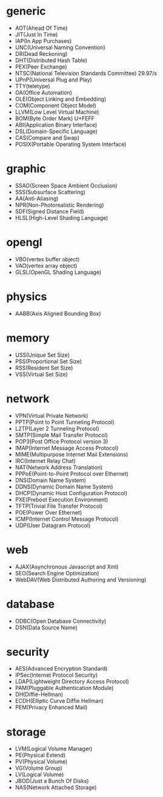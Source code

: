 # generic
* AOT(Ahead Of Time)
* JIT(Just In Time)
* IAP(In App Purchases)
* UNC(Universal Naming Convention)
* DR(Dead Reckoning)
* DHT(Distributed Hash Table)
* PEX(Peer Exchange)
* NTSC(National Television Standards Committee) 29.97/s
* UPnP(Universal Plug and Play)
* TTY(teletype)
* OA(Office Automation)
* OLE(Object Linking and Embedding)
* COM(Component Object Model)
* LLVM(Low Level Virtual Machine)
* BOM(Byte Order Mark) U+FEFF
* ABI(Application Binary Interface)
* DSL(Domain-Specific Language)
* CAS(Compare and Swap)
* POSIX(Portable Operating System Interface)

# graphic
* SSAO(Screen Space Ambient Occlusion)
* SSS(Subsurface Scattering)
* AA(Anti-Aliasing)
* NPR(Non-Photorealistic Rendering)
* SDF(Signed Distance Field)
* HLSL(High-Level Shading Language)

# opengl
* VBO(vertex buffer object)
* VAO(vertex array object)
* GLSL(OpenGL Shading Language)

# physics
* AABB(Axis Aligned Bounding Box)

# memory
* USS(Unique Set Size)
* PSS(Proportional Set Size)
* RSS(Resident Set Size)
* VSS(Virtual Set Size)

# network
* VPN(Virtual Private Network)
* PPTP(Point to Point Tunneling Protocol)
* L2TP(Layer 2 Tunneling Protocol)
* SMTP(Simple Mail Transfer Protocol)
* POP3(Post Office Protocol version 3)
* IMAP(Internet Message Access Protocol)
* MIME(Multipurpose Internet Mail Extensions)
* IRC(Internet Relay Chat)
* NAT(Network Address Translation)
* PPPoE(Point-to-Point Protocol over Ethernet)
* DNS(Domain Name System)
* DDNS(Dynamic Domain Name System)
* DHCP(Dynamic Host Configuration Protocol)
* PXE(Preboot Execution Environment)
* TFTP(Trivial File Transfer Protocol)
* POE(Power Over Ethernet)
* ICMP(Internet Control Message Protocol)
* UDP(User Datagram Protocol)

# web
* AJAX(Asynchronous Javascript and Xml)
* SEO(Search Engine Optimization)
* WebDAV(Web Distributed Authoring and Versioning)

# database
* ODBC(Open Database Connectivity)
* DSN(Data Source Name)

# security
* AES(Advanced Encryption Standard)
* IPSec(Internet Protocol Security)
* LDAP(Lightweight Directory Access Protocol)
* PAM(Pluggable Authentication Module)
* DH(Diffie-Hellman)
* ECDH(Elliptic Curve Diffie Hellman)
* PEM(Privacy Enhanced Mail)

# storage
* LVM(Logical Volume Manager)
* PE(Physical Extend)
* PV(Physical Volume)
* VG(Volume Group)
* LV(Logical Volume)
* JBOD(Just a Bunch Of Disks)
* NAS(Network Attached Storage)
